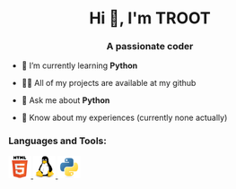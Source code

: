 <h1 align="center">Hi 👋, I'm TROOT</h1>
<h3 align="center">A passionate coder</h3>

- 🌱 I’m currently learning **Python**

- 👨‍💻 All of my projects are available at my github

- 💬 Ask me about **Python**

- 📄 Know about my experiences (currently none actually)


<h3 align="left">Languages and Tools:</h3>
<p align="left"> <a href="https://www.w3.org/html/" target="_blank"> <img src="https://raw.githubusercontent.com/devicons/devicon/master/icons/html5/html5-original-wordmark.svg" alt="html5" width="40" height="40"/> </a> <a href="https://www.linux.org/" target="_blank"> <img src="https://raw.githubusercontent.com/devicons/devicon/master/icons/linux/linux-original.svg" alt="linux" width="40" height="40"/> </a> <a href="https://www.python.org" target="_blank"> <img src="https://raw.githubusercontent.com/devicons/devicon/master/icons/python/python-original.svg" alt="python" width="40" height="40"/> </a> </p>


